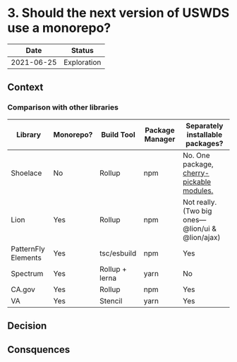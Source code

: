 # 3. Should the next version of USWDS use a monorepo?

| Date | Status |
| ---- | ------ |
| 2021-06-25 | Exploration |


## Context
### Comparison with other libraries


| Library             | Monorepo? | Build Tool     | Package Manager | Separately installable packages?                                                                 |
| ------------------- | --------- | -------------- | --------------- | ------------------------------------------------------------------------------------------------ |
| Shoelace            | No        | Rollup         | npm             | No. One package,[ cherry-pickable modules.](https://shoelace.style/getting-started/installation) |
| Lion                | Yes       | Rollup         | npm             | Not really. (Two big ones—@lion/ui & @lion/ajax)                                                 |
| PatternFly Elements | Yes       | tsc/esbuild    | npm             | Yes                                                                                              |
| Spectrum            | Yes       | Rollup + lerna | yarn            | No                                                                                               |
| CA.gov              | Yes       | Rollup         | npm             | Yes                                                                                              |
| VA                  | Yes       | Stencil        | yarn            | Yes                                                                                              |

## Decision

## Consquences

